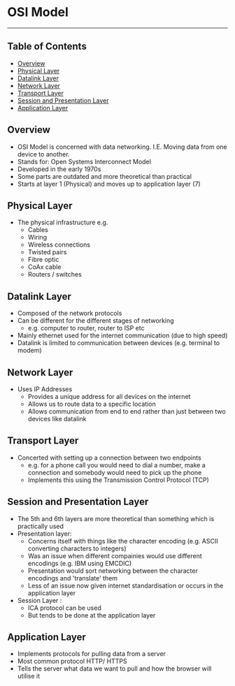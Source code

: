 # OSI Model

- - - -

## Table of Contents

* [Overview](https://github.com/Mr-Bally/DevNotes/blob/main/Networks/OsiModel.md#overview)
* [Physical Layer](https://github.com/Mr-Bally/DevNotes/blob/main/Networks/OsiModel.md#physical-layer)
* [Datalink Layer](https://github.com/Mr-Bally/DevNotes/blob/main/Networks/OsiModel.md#datalink-layer)
* [Network Layer](https://github.com/Mr-Bally/DevNotes/blob/main/Networks/OsiModel.md#network-layer)
* [Transport Layer](https://github.com/Mr-Bally/DevNotes/blob/main/Networks/OsiModel.md#transport-layer)
* [Session and Presentation Layer](https://github.com/Mr-Bally/DevNotes/blob/main/Networks/OsiModel.md#session-and-presentation-layer)
* [Application Layer](https://github.com/Mr-Bally/DevNotes/blob/main/Networks/OsiModel.md#application-layer)

## Overview

* OSI Model is concerned with data networking. I.E. Moving data from one device to another.
* Stands for: Open Systems Interconnect Model
* Developed in the early 1970s
* Some parts are outdated and more theoretical than practical
* Starts at layer 1 (Physical) and moves up to application layer (7)

## Physical Layer

* The physical infrastructure e.g.
  * Cables
  * Wiring
  * Wireless connections
  * Twisted pairs
  * Fibre optic
  * CoAx cable
  * Routers / switches

## Datalink Layer

* Composed of the network protocols
* Can be different for the different stages of networking
  * e.g. computer to router, router to ISP etc
* Mainly ethernet used for the internet communication (due to high speed)
* Datalink is limited to communication between devices (e.g. terminal to modem)

## Network Layer

* Uses IP Addresses
  * Provides a unique address for all devices on the internet
  * Allows us to route data to a specific location
  * Allows communication from end to end rather than just between two devices like datalink

## Transport Layer

* Concerted with setting up a connection between two endpoints
  * e.g. for a phone call you would need to dial a number, make a connection and somebody would need to pick up the phone
  * Implements this using the Transmission Control Protocol (TCP)

## Session and Presentation Layer

* The 5th and 6th layers are more theoretical than something which is practically used
* Presentation layer:
  * Concerns itself with things like the character encoding (e.g. ASCII converting characters to integers)
  * Was an issue when different compainies would use different encodings (e.g. IBM using EMCDIC)
  * Presentation would sort networking between the character encodings and 'translate' them
  * Less of an issue now given internet standardisation or occurs in the application layer
* Session Layer :
  * ICA protocol can be used
  * But tends to be done at the application layer

## Application Layer

* Implements protocols for pulling data from a server
* Most common protocol HTTP/ HTTPS
* Tells the server what data we want to pull and how the browser will utilise it
